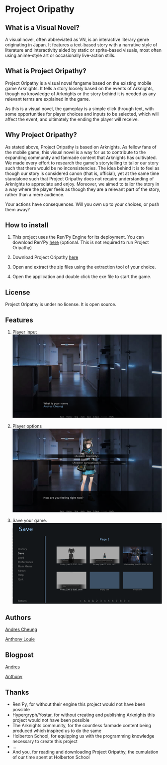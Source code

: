 # Project Oripathy

## What is a Visual Novel?
A visual novel, often abbreviated as VN, is an interactive literary genre originating in Japan. It features a text-based story with a narrative style of literature and interactivity aided by static or sprite-based visuals, most often using anime-style art or occasionally live-action stills.

## What is Project Oripathy?
Project Oripathy is a visual novel fangame based on the existing mobile game Arknights. It tells a story loosely based on the events of Arknights, though no knowledge of Arknights or the story behind it is needed as any relevant terms are explained in the game.

As this is a visual novel, the gameplay is a simple click through text, with some opportunities for player choices and inputs to be selected, which will affect the event, and ultimately the ending the player will receive.

## Why Project Oripathy?
As stated above, Project Oripathy is based on Arknights. As fellow fans of the mobile game, this visual novel is a way for us to contribute to the expanding community and fanmade content that Arknights has cultivated. We made every effort to research the game's storytelling to tailor our story such that there would be no inconsistencies. The idea behind it is to feel as though our story is considered canon (that is, official), yet at the same time standalone such that Project Oripathy does not require understanding of Arknights to appreciate and enjoy. Moreover, we aimed to tailor the story in a way where the player feels as though they are a relevant part of the story, rather than a mere audience.

Your actions have consequences. Will you own up to your choices, or push them away?

## How to install
1. This project uses the Ren'Py Engine for its deployment. You can download Ren'Py [here](https://www.renpy.org/) (optional. This is not required to run Project Oripathy)

2. Download Project Oripathy [here](https://drive.google.com/drive/folders/1UOehpLIlxrk7OsFbirRcM1FGISGj-h_J?usp=sharing)

3. Open and extract the zip files using the extraction tool of your choice.

4. Open the application and double click the exe file to start the game.

## License
Project Oripathy is under no license. It is open source.


## Features
1. Player input
![Player input](https://github.com/ACholberton/Project-Oriphathy/blob/master/game/images/Player%20input%20option.png)


2. Player options
![Player options](https://github.com/ACholberton/Project-Oriphathy/blob/master/game/images/Player%20options.png)


3. Save your game.
![save the game](https://github.com/ACholberton/Project-Oriphathy/blob/master/game/images/Save%20menu.png)


## Authors
[Andres Cheung](https://www.linkedin.com/in/andres-cheung-768802146/)

[Anthony Louie](https://www.linkedin.com/in/anthony-louie-903480192/)


## Blogpost

[Andres](https://howtols.blogspot.com/2020/06/project-oriphaty-project-oriphaty-is.html)

[Anthony](https://alouievmd180.wordpress.com/2020/06/24/project-oripathy-closing-thoughts-and-the-future/)

## Thanks
- Ren'Py, for without their engine this project would not have been possible
- Hypergryph/Yostar, for without creating and publishing Arknights this project would not have been possible
- The Arknights community, for the countless fanmade content being produced which inspired us to do the same
- Holberton School, for equipping us with the programming knowledge necessary to create this project
- ...
- And you, for reading and downloading Project Oripathy, the cumulation of our time spent at Holberton School
